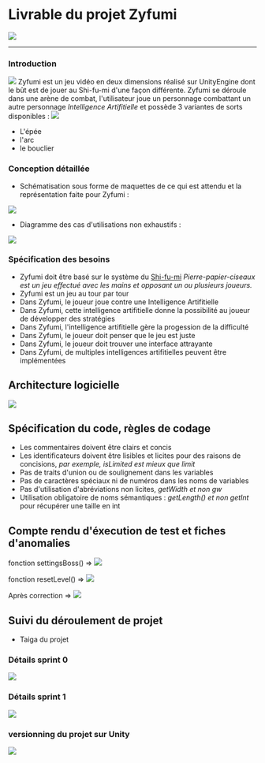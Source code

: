 # Livrable du projet Zyfumi

![](https://raw.githubusercontent.com/RaimonDylan/zifumii/master/photos/SHIFU1.jpg)



--- 




### Introduction
![](https://raw.githubusercontent.com/RaimonDylan/zifumii/master/photos/SHIFU3.jpg)
Zyfumi est un jeu vidéo en deux dimensions réalisé sur UnityEngine dont le bût est de jouer au Shi-fu-mi d'une façon différente.
Zyfumi se déroule dans une arène de combat, l'utilisateur joue un personnage combattant un autre personnage *Intelligence Artifitielle* et possède 3 variantes de sorts disponibles : 
![](https://raw.githubusercontent.com/RaimonDylan/zifumii/master/photos/SHIFU2.jpg)
* L'épée
* l'arc
* le bouclier

### Conception détaillée
* Schématisation sous forme de maquettes de ce qui est attendu et la représentation faite pour Zyfumi :

![](https://raw.githubusercontent.com/RaimonDylan/zifumii/master/photos/conception.jpeg)


* Diagramme des cas d'utilisations non exhaustifs : 

![](https://raw.githubusercontent.com/RaimonDylan/zifumii/master/photos/use.png)

### Spécification des besoins
* Zyfumi doit être basé sur le système du [Shi-fu-mi](https://www.google.com) *Pierre-papier-ciseaux est un jeu effectué avec les mains et opposant un ou plusieurs joueurs.*
* Zyfumi est un jeu au tour par tour
* Dans Zyfumi, le joueur joue contre une Intelligence Artifitielle
* Dans Zyfumi, cette intelligence artifitielle donne la possibilité au joueur de développer des stratégies
* Dans Zyfumi, l'intelligence artifitielle gère la progession de la difficulté
* Dans Zyfumi, le joueur doit penser que le jeu est juste 
* Dans Zyfumi, le joueur doit trouver une interface attrayante
* Dans Zyfumi, de multiples intelligences artifitielles peuvent être implémentées

## Architecture logicielle 

![](https://raw.githubusercontent.com/RaimonDylan/zifumii/master/photos/Diagramme%20de%20classe.PNG)

## Spécification du code, règles de codage
* Les commentaires doivent être clairs et concis
* Les identificateurs doivent être lisibles et licites pour des raisons de concisions, *par exemple, isLimited est mieux que limit* 
* Pas de traits d'union ou de soulignement dans les variables
* Pas de caractères spéciaux ni de numéros dans les noms de variables 
* Pas d'utilisation d'abréviations non licites, *getWidth et non gw* 
* Utilisation obligatoire de noms sémantiques : *getLength() et non getInt* pour récupérer une taille en int

## Compte rendu d'éxecution de test et fiches d'anomalies

fonction settingsBoss() => 
![](https://raw.githubusercontent.com/RaimonDylan/zifumii/master/photos/SUCCESS.gif)

fonction resetLevel() => 
![](https://raw.githubusercontent.com/RaimonDylan/zifumii/master/photos/ERR.gif)


Après correction => 
![](https://raw.githubusercontent.com/RaimonDylan/zifumii/master/photos/SUCCESS.gif)

## Suivi du déroulement de projet
* Taiga du projet 
### Détails sprint 0
![](https://raw.githubusercontent.com/RaimonDylan/zifumii/master/photos/Sprint0.PNG)
### Détails sprint 1
![](https://raw.githubusercontent.com/RaimonDylan/zifumii/master/photos/Sprint1.PNG)
### versionning du projet sur Unity
![](https://raw.githubusercontent.com/RaimonDylan/zifumii/master/photos/collab.PNG)
